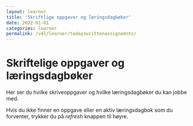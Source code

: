 ```yaml
---
layout: learner
title: 'Skriftlige oppgaver og læringsdagbøker'
date: 2022-01-01
categories: learner
permalink: /v4l/learner/todayswrittenassignemnts/
---
```


# Skriftelige oppgaver og læringsdagbøker

Her ser du hvilke skriveoppgaver og hvilke læringsdagbøker du kan jobbe med.

Hvis du ikke finner en oppgave eller en aktiv læringsdagbok som du forventer, trykker du på *refresh* knappen til høyre.
